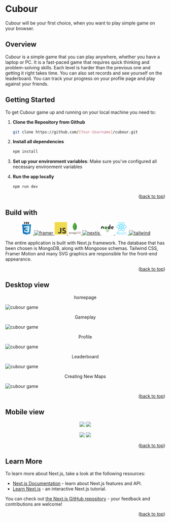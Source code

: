 # Cubour

<a name="readme-top"></a>

Cubour will be your first choice, when you want to play simple game on your browser.

## Overview

Cubour is a simple game that you can play anywhere, whether you have a laptop or PC. It is a fast-paced game that requires quick thinking and problem-solving skills. Each level is harder than the previous one and getting it right takes time. You can also set records and see yourself on the leaderboard. You can track your progress on your profile page and play against your friends.

## Getting Started

To get Cubour game up and running on your local machine you need to:

1. **Clone the Repository from Github**

    ```bash
    git clone https://github.com/[Your-Username]/cubour.git
    ```

2. **Install all dependencies**

    ```bash
    npm install
    ```

3. **Set up your environment variables**: Make sure you've configured all necessary environment variables

4. **Run the app locally**
    ```bash
    npm run dev
    ```

<p align="right">(<a href="#readme-top">back to top</a>)</p>

## Build with

<p align="center"> 
<a href="https://www.w3schools.com/css/" target="_blank" rel="noreferrer"> <img src="https://raw.githubusercontent.com/devicons/devicon/master/icons/css3/css3-original-wordmark.svg" alt="css3" width="40" height="40"/> </a>
 <a href="https://www.framer.com/" target="_blank" rel="noreferrer"> <img src="https://www.vectorlogo.zone/logos/framer/framer-icon.svg" alt="framer" width="40" height="40"/> </a> <a href="https://developer.mozilla.org/en-US/docs/Web/JavaScript" target="_blank" rel="noreferrer"> <img src="https://raw.githubusercontent.com/devicons/devicon/master/icons/javascript/javascript-original.svg" alt="javascript" width="40" height="40"/> </a> <a href="https://www.mongodb.com/" target="_blank" rel="noreferrer"> <img src="https://raw.githubusercontent.com/devicons/devicon/master/icons/mongodb/mongodb-original-wordmark.svg" alt="mongodb" width="40" height="40"/> </a> <a href="https://nextjs.org/" target="_blank" rel="noreferrer"> <img src="https://cdn.worldvectorlogo.com/logos/nextjs-2.svg" alt="nextjs" width="40" height="40"/> </a> <a href="https://nodejs.org" target="_blank" rel="noreferrer"> <img src="https://raw.githubusercontent.com/devicons/devicon/master/icons/nodejs/nodejs-original-wordmark.svg" alt="nodejs" width="40" height="40"/> </a> <a href="https://reactjs.org/" target="_blank" rel="noreferrer"> <img src="https://raw.githubusercontent.com/devicons/devicon/master/icons/react/react-original-wordmark.svg" alt="react" width="40" height="40"/> </a> <a href="https://tailwindcss.com/" target="_blank" rel="noreferrer"> <img src="https://www.vectorlogo.zone/logos/tailwindcss/tailwindcss-icon.svg" alt="tailwind" width="40" height="40"/> </a> </p>

The entire application is built with Next.js framework. The database that has been chosen is MongoDB, along with Mongoose schemas. Tailwind CSS, Framer Motion and many SVG graphics are responsible for the front-end appearance.

<p align="right">(<a href="#readme-top">back to top</a>)</p>

## Desktop view

<p align="center">homepage</p>

![cubour game](https://res.cloudinary.com/dmy0hhph9/image/upload/v1714989954/cubour%20readme/homepage1_wyfbvz.png)

<p align="center">Gameplay</p>

![cubour game](https://res.cloudinary.com/dmy0hhph9/image/upload/v1714991157/cubour%20readme/gameplay_y9ye7a.png)

<p align="center">Profile</p>

![cubour game](https://res.cloudinary.com/dmy0hhph9/image/upload/v1714991150/cubour%20readme/profile_e3jrw6.png)

<p align="center">Leaderboard</p>

![cubour game](https://res.cloudinary.com/dmy0hhph9/image/upload/v1714991175/cubour%20readme/leaderboard_fzrc0o.png)

<p align="center">Creating New Maps</p>

![cubour game](https://res.cloudinary.com/dmy0hhph9/image/upload/v1714991164/cubour%20readme/create_gb45cd.png)

<p align="right">(<a href="#readme-top">back to top</a>)</p>

## Mobile view

<p float="left" align="center">
  <img src="https://res.cloudinary.com/dmy0hhph9/image/upload/v1714989960/cubour%20readme/homepage2_erejl9.png" width="300" />
  <img src="https://res.cloudinary.com/dmy0hhph9/image/upload/v1714990619/cubour%20readme/mobile_play_f1mzp7.png" width="300" /> 
</p>
<p float="left" align="center">
  <img src="https://res.cloudinary.com/dmy0hhph9/image/upload/v1714990625/cubour%20readme/mobile_tutorial_h5o42t.png" width="300" />
  <img src="https://res.cloudinary.com/dmy0hhph9/image/upload/v1714990630/cubour%20readme/mobile_game_hcl5uv.png" width="300" /> 
</p>

<p align="right">(<a href="#readme-top">back to top</a>)</p>

## Learn More

To learn more about Next.js, take a look at the following resources:

-  [Next.js Documentation](https://nextjs.org/docs) - learn about Next.js features and API.
-  [Learn Next.js](https://nextjs.org/learn) - an interactive Next.js tutorial.

You can check out [the Next.js GitHub repository](https://github.com/vercel/next.js/) - your feedback and contributions are welcome!

<p align="right">(<a href="#readme-top">back to top</a>)</p>


